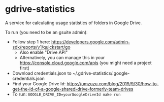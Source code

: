 # gdrive-statistics

A service for calculating usage statistics of folders in Google Drive.

To run (you need to be an gsuite admin):

* Follow step 1 here: https://developers.google.com/admin-sdk/reports/v1/quickstart/go
  * Also enable "Drive API"
  * Alternatively, you can manage this in your https://console.cloud.google.com/apis (you might need a project first)
* Download credentials.json to ~/.gdrive-statistics/.google-credentials.json
* Find your Google Drive Id: https://umzuzu.com/blog/2019/9/30/how-to-get-the-id-of-a-google-shared-drive-formerly-team-drives
* To run: `GOOGLE_DRIVE_ID=yourGoogleDriveId make run`
